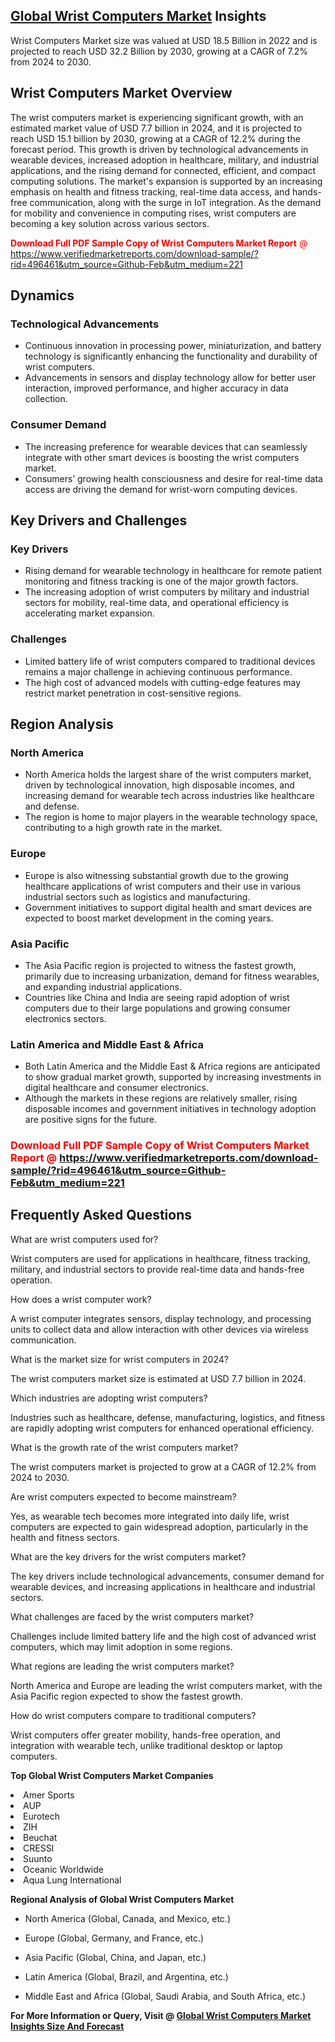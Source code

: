 <h2><a href="https://www.verifiedmarketreports.com/download-sample/?rid=496461&amp;utm_source=Github&amp;utm_medium=221" target="_blank">Global Wrist Computers Market</a> Insights</h2><p>Wrist Computers Market size was valued at USD 18.5 Billion in 2022 and is projected to reach USD 32.2 Billion by 2030, growing at a CAGR of 7.2% from 2024 to 2030.</p><p><h2>Wrist Computers Market Overview</h2> <p>The wrist computers market is experiencing significant growth, with an estimated market value of USD 7.7 billion in 2024, and it is projected to reach USD 15.1 billion by 2030, growing at a CAGR of 12.2% during the forecast period. This growth is driven by technological advancements in wearable devices, increased adoption in healthcare, military, and industrial applications, and the rising demand for connected, efficient, and compact computing solutions. The market's expansion is supported by an increasing emphasis on health and fitness tracking, real-time data access, and hands-free communication, along with the surge in IoT integration. As the demand for mobility and convenience in computing rises, wrist computers are becoming a key solution across various sectors. <p><p><span class=""><span style="color: #ff0000;"><strong>Download Full PDF Sample Copy of Wrist Computers Market Report</strong> @ </span><a href="https://www.verifiedmarketreports.com/download-sample/?rid=496461&amp;utm_source=Github-Feb&amp;utm_medium=221" target="_blank">https://www.verifiedmarketreports.com/download-sample/?rid=496461&amp;utm_source=Github-Feb&amp;utm_medium=221</a></span></p></p> <h2>Dynamics</h2> <h3>Technological Advancements</h3> <ul> <li>Continuous innovation in processing power, miniaturization, and battery technology is significantly enhancing the functionality and durability of wrist computers.</li> <li>Advancements in sensors and display technology allow for better user interaction, improved performance, and higher accuracy in data collection.</li> </ul> <h3>Consumer Demand</h3> <ul> <li>The increasing preference for wearable devices that can seamlessly integrate with other smart devices is boosting the wrist computers market.</li> <li>Consumers’ growing health consciousness and desire for real-time data access are driving the demand for wrist-worn computing devices.</li> </ul> <h2>Key Drivers and Challenges</h2> <h3>Key Drivers</h3> <ul> <li>Rising demand for wearable technology in healthcare for remote patient monitoring and fitness tracking is one of the major growth factors.</li> <li>The increasing adoption of wrist computers by military and industrial sectors for mobility, real-time data, and operational efficiency is accelerating market expansion.</li> </ul> <h3>Challenges</h3> <ul> <li>Limited battery life of wrist computers compared to traditional devices remains a major challenge in achieving continuous performance.</li> <li>The high cost of advanced models with cutting-edge features may restrict market penetration in cost-sensitive regions.</li> </ul> <h2>Region Analysis</h2> <h3>North America</h3> <ul> <li>North America holds the largest share of the wrist computers market, driven by technological innovation, high disposable incomes, and increasing demand for wearable tech across industries like healthcare and defense.</li> <li>The region is home to major players in the wearable technology space, contributing to a high growth rate in the market.</li> </ul> <h3>Europe</h3> <ul> <li>Europe is also witnessing substantial growth due to the growing healthcare applications of wrist computers and their use in various industrial sectors such as logistics and manufacturing.</li> <li>Government initiatives to support digital health and smart devices are expected to boost market development in the coming years.</li> </ul> <h3>Asia Pacific</h3> <ul> <li>The Asia Pacific region is projected to witness the fastest growth, primarily due to increasing urbanization, demand for fitness wearables, and expanding industrial applications.</li> <li>Countries like China and India are seeing rapid adoption of wrist computers due to their large populations and growing consumer electronics sectors.</li> </ul> <h3>Latin America and Middle East & Africa</h3> <ul> <li>Both Latin America and the Middle East & Africa regions are anticipated to show gradual market growth, supported by increasing investments in digital healthcare and consumer electronics.</li> <li>Although the markets in these regions are relatively smaller, rising disposable incomes and government initiatives in technology adoption are positive signs for the future.</li> </ul> <h3><p><span class=""><span style="color: #ff0000;"><strong>Download Full PDF Sample Copy of Wrist Computers Market Report</strong> @ </span><a href="https://www.verifiedmarketreports.com/download-sample/?rid=496461&amp;utm_source=Github-Feb&amp;utm_medium=221" target="_blank">https://www.verifiedmarketreports.com/download-sample/?rid=496461&amp;utm_source=Github-Feb&amp;utm_medium=221</a></span></p></h3> <h2>Frequently Asked Questions</h2> <p>What are wrist computers used for?</p> <p>Wrist computers are used for applications in healthcare, fitness tracking, military, and industrial sectors to provide real-time data and hands-free operation.</p> <p>How does a wrist computer work?</p> <p>A wrist computer integrates sensors, display technology, and processing units to collect data and allow interaction with other devices via wireless communication.</p> <p>What is the market size for wrist computers in 2024?</p> <p>The wrist computers market size is estimated at USD 7.7 billion in 2024.</p> <p>Which industries are adopting wrist computers?</p> <p>Industries such as healthcare, defense, manufacturing, logistics, and fitness are rapidly adopting wrist computers for enhanced operational efficiency.</p> <p>What is the growth rate of the wrist computers market?</p> <p>The wrist computers market is projected to grow at a CAGR of 12.2% from 2024 to 2030.</p> <p>Are wrist computers expected to become mainstream?</p> <p>Yes, as wearable tech becomes more integrated into daily life, wrist computers are expected to gain widespread adoption, particularly in the health and fitness sectors.</p> <p>What are the key drivers for the wrist computers market?</p> <p>The key drivers include technological advancements, consumer demand for wearable devices, and increasing applications in healthcare and industrial sectors.</p> <p>What challenges are faced by the wrist computers market?</p> <p>Challenges include limited battery life and the high cost of advanced wrist computers, which may limit adoption in some regions.</p> <p>What regions are leading the wrist computers market?</p> <p>North America and Europe are leading the wrist computers market, with the Asia Pacific region expected to show the fastest growth.</p> <p>How do wrist computers compare to traditional computers?</p> <p>Wrist computers offer greater mobility, hands-free operation, and integration with wearable tech, unlike traditional desktop or laptop computers.</p> </p><p><strong>Top Global Wrist Computers Market Companies</strong></p><div data-test-id=""><p><li>Amer Sports</li><li> AUP</li><li> Eurotech</li><li> ZIH</li><li> Beuchat</li><li> CRESSI</li><li> Suunto</li><li> Oceanic Worldwide</li><li> Aqua Lung International</li></p><div><strong>Regional Analysis of&nbsp;Global Wrist Computers Market</strong></div><ul><li dir="ltr"><p dir="ltr">North America&nbsp;(Global, Canada, and Mexico, etc.)</p></li><li dir="ltr"><p dir="ltr">Europe (Global, Germany, and France, etc.)</p></li><li dir="ltr"><p dir="ltr">Asia Pacific&nbsp;(Global, China, and Japan, etc.)</p></li><li dir="ltr"><p dir="ltr">Latin America&nbsp;(Global, Brazil, and Argentina, etc.)</p></li><li dir="ltr">Middle East and Africa&nbsp;(Global, Saudi Arabia, and South Africa, etc.)</li></ul><p><strong>For More Information or Query, Visit @&nbsp;</strong><strong><a href="https://www.verifiedmarketreports.com/product/wrist-computers-market-szie-and-forecast/?utm_source=Github&amp;utm_medium=221" target="_blank">Global Wrist Computers Market Insights Size And Forecast</a></strong></p></div>
